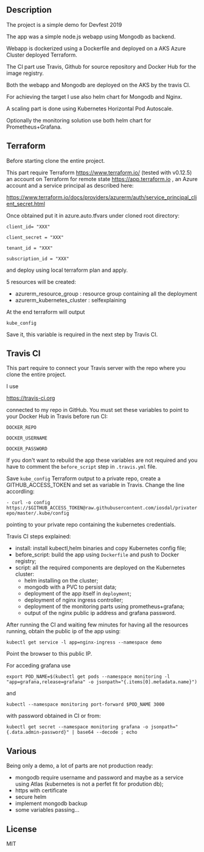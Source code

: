 ## Description
 
The project is a simple demo for Devfest 2019

The app was a simple node.js webapp using Mongodb as backend.

Webapp is dockerized using a Dockerfile and deployed on a AKS Azure Cluster deployed Terraform.

The CI part use Travis, Github for source repository and Docker Hub for the image registry.

Both the webapp and Mongodb are deployed on the AKS by the travis CI.

For achieving the target I use also helm chart for Mongodb and Nginx.

A scaling part is done using Kubernetes Horizontal Pod Autoscale.

Optionally the monitoring solution use both helm chart for Prometheus+Grafana.


## Terraform

Before starting clone the entire project.

This part require Terraform https://www.terraform.io/ (tested with v0.12.5) an account on Terraform for remote state https://app.terraform.io , an Azure account and a service principal as described here:

https://www.terraform.io/docs/providers/azurerm/auth/service_principal_client_secret.html

Once obtained put it in azure.auto.tfvars under cloned root directory:

`client_id= "XXX"`

`client_secret = "XXX"`

`tenant_id = "XXX"`

`subscription_id = "XXX"`

and deploy using local terraform plan and apply.

5 resources will be created:

- azurerm_resource_group : resource group containing all the deployment
- azurerm_kubernetes_cluster : selfexplaining

At the end terraform will output

`kube_config`

Save it, this variable is required in the next step by Travis CI.


## Travis CI

This part require to connect your Travis server with the repo where you clone the entire project.

I use

https://travis-ci.org

connected to my repo in GitHub.
You must set these variables to point to your Docker Hub in Travis before run CI:

`DOCKER_REPO`

`DOCKER_USERNAME`

`DOCKER_PASSWORD`

If you don't want to rebuild the app these variables are not required and you have to comment the `before_script` step in `.travis.yml` file.

Save `kube_config` Terraform output to a private repo, create a GITHUB_ACCESS_TOKEN and set as variable in Travis. Change the line accordling:

`- curl -o config https://$GITHUB_ACCESS_TOKEN@raw.githubusercontent.com/iosdal/privaterepo/master/.kube/config`

pointing to your private repo containing the kubernetes credentials.

Travis CI steps explained:

- install: install kubectl,helm binaries and copy Kubernetes config file;
- before_script: build the app using `Dockerfile` and push to Docker registry;
- script: all the required components are deployed on the Kubernetes cluster:
    - helm installing on the cluster;
    - mongodb with a PVC to persist data;
    - deployment of the app itself in `deployment`;
    - deployment of nginx ingress controller;
    - deployment of the monitoring parts using prometheus+grafana;
    - output of the nginx public ip address and grafana password.

After running the CI and waiting few minutes for having all the resources running, obtain the public ip of the app using:

`kubectl get service -l app=nginx-ingress --namespace demo`

Point the browser to this public IP.

For acceding grafana use 

`export POD_NAME=$(kubectl get pods --namespace monitoring -l "app=grafana,release=grafana" -o jsonpath="{.items[0].metadata.name}")`

and

`kubectl --namespace monitoring port-forward $POD_NAME 3000`

with password obtained in CI or from:

`kubectl get secret --namespace monitoring grafana -o jsonpath="{.data.admin-password}" | base64 --decode ; echo`

## Various

Being only a demo, a lot of parts are not production ready:

- mongodb require username and password and maybe as a service using Atlas (kubernetes is not a perfet fit for prodution db);
- https with certificate
- secure helm
- implement mongodb backup
- some variables passing...

## License

MIT

